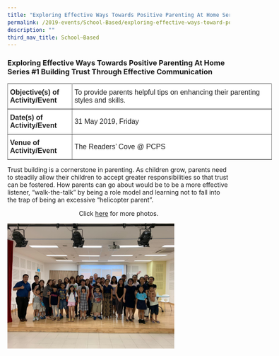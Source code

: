 ```yaml
---
title: "Exploring Effective Ways Towards Positive Parenting At Home Series #1"
permalink: /2019-events/School-Based/exploring-effective-ways-toward-positive-parenting/
description: ""
third_nav_title: School–Based
---
```

### Exploring Effective Ways Towards Positive Parenting At Home Series #1 Building Trust Through Effective Communication


<style type="text/css">
.tg  {border-collapse:collapse;border-spacing:0;margin:0px auto;}
.tg td{border-color:black;border-style:solid;border-width:1px;font-family:Arial, sans-serif;font-size:14px;
  overflow:hidden;padding:10px 5px;word-break:normal;}
.tg th{border-color:black;border-style:solid;border-width:1px;font-family:Arial, sans-serif;font-size:14px;
  font-weight:normal;overflow:hidden;padding:10px 5px;word-break:normal;}
.tg .tg-kdpx{background-color:#FFF;border-color:inherit;color:#222;font-size:16px;text-align:left;vertical-align:middle}
.tg .tg-x4x2{background-color:#FFF;border-color:inherit;color:#222;font-size:16px;font-weight:bold;text-align:left;
  vertical-align:middle}
</style>
<table class="tg" style="undefined;table-layout: fixed; width: 599px">
<colgroup>
<col style="width: 146px">
<col style="width: 453px">
</colgroup>
<tbody>
  <tr>
    <td class="tg-x4x2">Objective(s) of Activity/Event</td>
    <td class="tg-kdpx">To provide parents helpful tips on enhancing their parenting styles and skills.</td>
  </tr>
  <tr>
    <td class="tg-x4x2">Date(s) of Activity/Event</td>
    <td class="tg-kdpx">31 May 2019, Friday</td>
  </tr>
  <tr>
    <td class="tg-x4x2">Venue of Activity/Event</td>
    <td class="tg-kdpx">The Readers’ Cove @ PCPS</td>
  </tr>
</tbody>
</table>


Trust building is a cornerstone in parenting. As children grow, parents need to steadily allow their children to accept greater responsibilities so that trust can be fostered. How parents can go about would be to be a more effective listener, “walk-the-talk” by being a role model and learning not to fall into the trap of being an excessive “helicopter parent”.


<center>Click <a href="https://photos.app.goo.gl/tMmi86YECAte9Mfc9">here</a> for more photos.</center>


<img src="/images/PW05.jpeg" 
     style="width:75%">